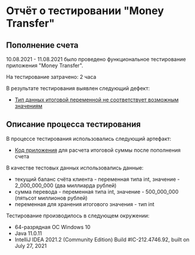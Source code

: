# Отчёт о тестировании "Money Transfer"

## Пополнение счета 

10.08.2021 - 11.08.2021 было проведено функциональное тестирование приложения "Money Transfer".

На тестирование затрачено: 2 часа

В результате тестирования выявлен следующий дефект:
* [Тип данных итоговой переменной не соответствует возможным значениям](https://github.com/anay333/javahomework2/issues/1#issue-965433650)



## Описание процесса тестирования

В процессе тестирования использовались следующий артефакт:
* [Код приложения](https://github.com/anay333/javahomework2/blob/6786f3077f0c9f67c7e0902b4338661a90689753/%D0%9A%D0%BE%D0%B4%20%D0%BF%D1%80%D0%B8%D0%BB%D0%BE%D0%B6%D0%B5%D0%BD%D0%B8%D1%8F) для расчета итоговой суммы после пополнения счета


В качестве тестовых данных использовались данные:
* текущий баланс счёта клиента - переменная типа int, значение - 2_000_000_000 (два миллиарда рублей)
* сумма перевода - переменная типа int, значение - 500_000_000 (пятьсот миллионов рублей)
* переменная для хранения итогового значения - тип int


Тестирование производилось в следующем окружении:
* 64-разрядная ОС Windows 10
* Java 11.0.11
* IntelliJ IDEA 2021.2 (Community Edition)
Build #IC-212.4746.92, built on July 27, 2021
